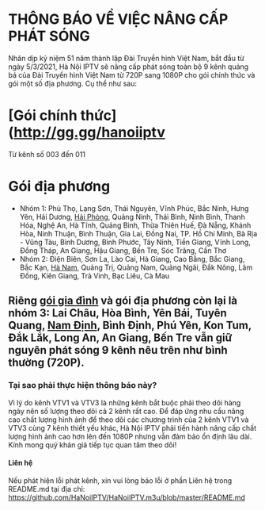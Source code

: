 THÔNG BÁO VỀ VIỆC NÂNG CẤP PHÁT SÓNG
=======
Nhân dịp kỷ niệm 51 năm thành lập Đài Truyền hình Việt Nam, bắt đầu từ ngày 5/3/2021, Hà Nội IPTV sẽ nâng cấp phát sóng toàn bộ 9 kênh quảng bá của Đài Truyền hình Việt Nam từ 720P sang 1080P cho gói chính thức và gói một số địa phương. Cụ thể như sau:<br />

# [Gói chính thức](http://gg.gg/hanoiiptv
Từ kênh số 003 đến 011<br />

# Gói địa phương
- Nhóm 1: Phú Thọ, Lạng Sơn, Thái Nguyên, Vĩnh Phúc, Bắc Ninh, Hưng Yên, Hải Dương, [Hải Phòng](http://gg.gg/haiphongiptv), Quảng Ninh, Thái Bình, Ninh Bình, Thanh Hóa, Nghệ An, Hà Tĩnh, Quảng Bình, Thừa Thiên Huế, Đà Nẵng, Khánh Hòa, Ninh Thuận, Bình Thuận, Gia Lai, Đồng Nai, TP. Hồ Chí Minh, Bà Rịa - Vũng Tàu, Bình Dương, Bình Phước, Tây Ninh, Tiền Giang, Vĩnh Long, Đồng Tháp, An Giang, Hậu Giang, Bến Tre, Sóc Trăng, Cần Thơ<br />
- Nhóm 2: Điện Biên, Sơn La, Lào Cai, Hà Giang, Cao Bằng, Bắc Giang, Bắc Kạn, [Hà Nam](http://gg.gg/hanamiptv), Quảng Trị, Quảng Nam, Quảng Ngãi, Đắk Nông, Lâm Đồng, Kiên Giang, Trà Vinh, Bạc Liêu, Cà Mau<br />

## Riêng [gói gia đình](http://gg.gg/hanoiiptvfamily) và gói địa phương còn lại là nhóm 3: Lai Châu, Hòa Bình, Yên Bái, Tuyên Quang, [Nam Định](http://gg.gg/namdinhiptv), Bình Định, Phú Yên, Kon Tum, Đắk Lắk, Long An, An Giang, Bến Tre vẫn giữ nguyên phát sóng 9 kênh nêu trên như bình thường (720P).<br />

### Tại sao phải thực hiện thông báo này?
Vì lý do kênh VTV1 và VTV3 là những kênh bắt buộc phải theo dõi hàng ngày nên số lượng theo dõi cả 2 kênh rất cao. Để đáp ứng nhu cầu nâng cao chất lượng hình ảnh để theo dõi các chương trình của 2 kênh VTV1 và VTV3 cùng 7 kênh thiết yếu khác, Hà Nội IPTV phải tiến hành nâng cấp chất lượng hình ảnh cao hơn lên đến 1080P nhưng vẫn đảm bảo ổn định lâu dài. Kính mong quý khán giả tiếp tục quan tâm theo dõi!<br />

#### Liên hệ
Nếu phát hiện lỗi phát kênh, xin vui lòng báo lỗi ở phần Liên hệ trong README.md tại địa chỉ: https://github.com/HaNoiIPTV/HaNoiIPTV.m3u/blob/master/README.md<br />
